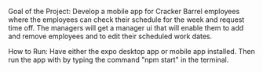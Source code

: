 Goal of the Project:
  Develop a mobile app for Cracker Barrel employees where the employees can check their schedule for the week and request time off. The managers will get a manager ui that will enable them to add and remove employees and to edit their scheduled work dates.

How to Run:
  Have either the expo desktop app or mobile app installed. Then run the app with by typing the command "npm start" in the terminal.
